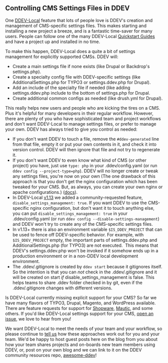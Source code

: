 ## Controlling CMS Settings Files in DDEV

One <a href="http://github.com/drud/ddev">DDEV-Local</a> feature that lots of people love is DDEV's creation and management of CMS-specific settings files. This makes starting and installing a new project a breeze, and is a fantastic time-saver for many users. People can follow one of the many DDEV-Local <a href="https://ddev.readthedocs.io/en/stable/users/cli-usage/#quickstart-guides">Quickstart Guides</a> and have a project up and installed in no time.

To make this happen, DDEV-Local does a quite a bit of settings management for explicitly supported CMSs. DDEV will:

<ul><li>Create a main settings file if none exists (like Drupal or Backdrop's settings.php).</li><li>Create a specialty config file with DDEV-specific settings (like AdditionalSettings.php for TYPO3 or settings.ddev.php for Drupal).</li><li>Add an include of the specialty file if needed (like adding settings.ddev.php include to the bottom of settings.php for Drupal.</li><li>Create additional common configs as needed (like drush.yml for Drupal).</li></ul>

This really helps new users and people who are kicking the tires on a CMS. Plus it's helpful for many developers in their regular workflow. However, there are plenty of you who have sophisticated team and project workflows and don't want DDEV-Local to manage settings files, or prefer to manage your own. DDEV has always tried to give you control as needed:

<ul><li>If you don't want DDEV to touch a file, remove the <code>#ddev-generated</code> line from that file, empty it or put your own contents in it, and check it into version control. DDEV will then ignore that file and not try to regenerate it.</li><li>If you don't want DDEV to even know what kind of CMS (or other project) you have, just use <code>type: php</code> in your .ddev/config.yaml (or run <code>ddev config --project-type=php</code>). DDEV will no longer create or tweak any settings files, you're now on your own (The one drawback of this approach is that you don't get the nginx configuration which has been tweaked for your CMS. But, as always, you can create your own nginx or apache configurations.) (<a href="https://ddev.readthedocs.io/en/stable/users/extend/customization-extendibility/">docs</a>).</li><li>In DDEV-Local <a href="https://github.com/drud/ddev/releases">v1.13</a> we added a community-requested feature, <code>disable_settings_management: true</code>. If you want DDEV to use the CMS-specific nginx configuration, but don't want it to touch anything else, you can put <code>disable_settings_management: true</code> in your .ddev/config.yaml (or run <code>ddev config --disable-settings-management</code>) and DDEV won't try to create any of the CMS-specific settings files.</li><li>In v1.13+ there is also an environment variable <code>$IS_DDEV_PROJECT</code> that can be used to fence off DDEV-specific behavior. For example, with <code>$IS_DDEV_PROJECT</code> empty, the important parts of settings.ddev.php and AdditionalSettings.php (for TYPO3) are not executed.&nbsp; This means that DDEV's settings.ddev.php won't be invoked if it somehow ends up in a production environment or in a non-DDEV local development environment.</li><li>The .ddev/.gitignore is created by <code>ddev start</code> because it gitignores itself. So the intention is that you can <em>not</em> check in the .ddev/.gitignore and it will be created on start <em>if</em> disable_settings_management is false. This helps teams to share .ddev folder checked in by git, even if the .ddev/.gitignore changes with different versions.</li></ul>

Is DDEV-Local currently missing explicit support for your CMS? So far we have many flavors of TYPO3, Drupal, Magento, and WordPress available. There are feature requests for support for <a href="https://github.com/drud/ddev/issues/1988">Shopware</a>, <a href="https://github.com/drud/ddev/issues/2154">Mautic</a>, and some others. If you'd like DDEV-Local settings support for your CMS, <a href="https://github.com/drud/ddev/issues/new/choose">open an issue</a>, we love to hear from you!

We want DDEV-Local to meet the needs of your team and your workflow, so please continue to <a href="https://ddev.readthedocs.io/en/stable/#support-and-user-contributed-documentation">tell us</a> how these approaches work out for you and your team. We'd be happy to host guest posts here on the blog from you about how your team shares projects and on-boards new team members using DDEV, or, post on your own blog and we can link to it on the DDEV community resources repo, <a href="http://github.com/drud/awesome-ddev">awesome-ddev</a>!
